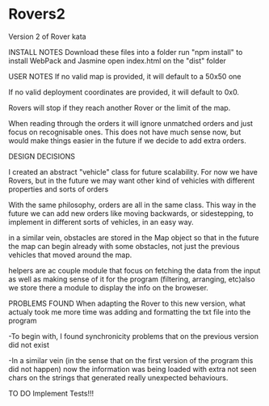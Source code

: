 # Rovers2
Version 2 of Rover kata

INSTALL NOTES
Download these files into a folder 
run "npm install" to install WebPack and Jasmine 
open index.html on the "dist" folder 

USER NOTES
If no valid map is provided, it will default to a 50x50 one 

If no valid deployment coordinates are provided, it will default to 0x0.

Rovers will stop if they reach another Rover or the limit of the map.

When reading through the orders it will ignore unmatched orders and just focus on recognisable ones. This does not have much sense now, but would make things easier in the future if we decide to add extra orders.

DESIGN DECISIONS

I created an abstract "vehicle" class for future scalability. For now we have Rovers, but in the future we may want other kind of vehicles with different properties and sorts of orders

With the same philosophy, orders are all in the same class. This way in the future we can add new orders like moving backwards, or
sidestepping, to implement in different sorts of vehicles, in an easy way.

in a similar vein, obstacles are stored in the Map object so that in the future the map can begin already with some obstacles, not just the previous vehicles that moved around the map.

helpers are ac couple module that focus on fetching the data from the input as well as making sense of it for the program (filtering, arranging, etc)also we store there a module to display the info on the broweser.


PROBLEMS FOUND
When adapting the Rover to this new version, what actualy took me more time was adding and formatting the txt file into the program

-To begin with, I found synchronicity problems that on the previous version did not exist

-In a similar vein (in the sense that on the first version of the program this did not happen) now the information was being loaded with extra not seen chars on the strings that generated really unexpected behaviours.

TO DO
Implement Tests!!!
